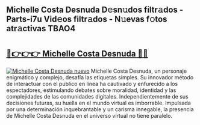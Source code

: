 ## Michelle Costa Desnuda D𝚎sn𝚞dos filtr𝚊dos - Parts-i7u Vid𝚎os filtr𝚊dos - N𝚞evas f𝚘tos atr𝚊ctivas TBAO4

# <h2><a href="http://mb2wgz.tromn.icu/?c=Michelle+Costa+Desnuda">🔗👉👉👉 Michelle Costa Desnuda 🔗🔗</a></h2>

[![Michelle Costa Desnuda nuevo](https://i.imgur.com/pEAQMta.gif)](http://mb2wgz.tromn.icu/?c=Michelle+Costa+Desnuda)
Michelle Costa Desnuda, un personaje enigmático y complejo, desafía las etiquetas simples. Su innovador método de interactuar con el público en línea ha cautivado y enfurecido a los espectadores, estimulando debates sobre moralidad, identidad y las complejidades de las comunidades digitales. Independientemente de sus decisiones futuras, su huella en el mundo virtual es imborrable. Impulsada por una determinación inquebrantable y un carisma innegable, la presencia de Michelle Costa Desnuda en el universo virtual no tiene paralelo.
